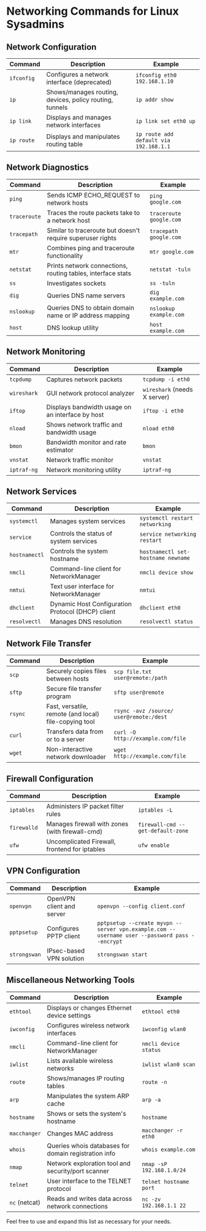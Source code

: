 # Networking Commands for Linux Sysadmins

## Network Configuration

| Command    | Description                                              | Example                           |
|------------|----------------------------------------------------------|-----------------------------------|
| `ifconfig` | Configures a network interface (deprecated)              | `ifconfig eth0 192.168.1.10`      |
| `ip`       | Shows/manages routing, devices, policy routing, tunnels  | `ip addr show`                    |
| `ip link`  | Displays and manages network interfaces                  | `ip link set eth0 up`             |
| `ip route` | Displays and manipulates routing table                   | `ip route add default via 192.168.1.1` |

## Network Diagnostics

| Command         | Description                                               | Example                            |
|-----------------|-----------------------------------------------------------|------------------------------------|
| `ping`          | Sends ICMP ECHO_REQUEST to network hosts                  | `ping google.com`                  |
| `traceroute`    | Traces the route packets take to a network host           | `traceroute google.com`            |
| `tracepath`     | Similar to traceroute but doesn't require superuser rights| `tracepath google.com`             |
| `mtr`           | Combines ping and traceroute functionality                | `mtr google.com`                   |
| `netstat`       | Prints network connections, routing tables, interface stats | `netstat -tuln`                    |
| `ss`            | Investigates sockets                                       | `ss -tuln`                         |
| `dig`           | Queries DNS name servers                                   | `dig example.com`                  |
| `nslookup`      | Queries DNS to obtain domain name or IP address mapping    | `nslookup example.com`             |
| `host`          | DNS lookup utility                                         | `host example.com`                 |

## Network Monitoring

| Command      | Description                                             | Example                            |
|--------------|---------------------------------------------------------|------------------------------------|
| `tcpdump`    | Captures network packets                                | `tcpdump -i eth0`                  |
| `wireshark`  | GUI network protocol analyzer                           | `wireshark` (needs X server)       |
| `iftop`      | Displays bandwidth usage on an interface by host        | `iftop -i eth0`                    |
| `nload`      | Shows network traffic and bandwidth usage               | `nload eth0`                       |
| `bmon`       | Bandwidth monitor and rate estimator                    | `bmon`                             |
| `vnstat`     | Network traffic monitor                                 | `vnstat`                           |
| `iptraf-ng`  | Network monitoring utility                              | `iptraf-ng`                        |

## Network Services

| Command       | Description                                              | Example                            |
|---------------|----------------------------------------------------------|------------------------------------|
| `systemctl`   | Manages system services                                  | `systemctl restart networking`     |
| `service`     | Controls the status of system services                   | `service networking restart`       |
| `hostnamectl` | Controls the system hostname                             | `hostnamectl set-hostname newname` |
| `nmcli`       | Command-line client for NetworkManager                   | `nmcli device show`                |
| `nmtui`       | Text user interface for NetworkManager                   | `nmtui`                            |
| `dhclient`    | Dynamic Host Configuration Protocol (DHCP) client        | `dhclient eth0`                    |
| `resolvectl`  | Manages DNS resolution                                  | `resolvectl status`                |

## Network File Transfer

| Command     | Description                                              | Example                            |
|-------------|----------------------------------------------------------|------------------------------------|
| `scp`       | Securely copies files between hosts                      | `scp file.txt user@remote:/path`   |
| `sftp`      | Secure file transfer program                             | `sftp user@remote`                 |
| `rsync`     | Fast, versatile, remote (and local) file-copying tool    | `rsync -avz /source/ user@remote:/dest` |
| `curl`      | Transfers data from or to a server                       | `curl -O http://example.com/file`  |
| `wget`      | Non-interactive network downloader                       | `wget http://example.com/file`     |

## Firewall Configuration

| Command      | Description                                              | Example                            |
|--------------|----------------------------------------------------------|------------------------------------|
| `iptables`   | Administers IP packet filter rules                       | `iptables -L`                      |
| `firewalld`  | Manages firewall with zones (with firewall-cmd)          | `firewall-cmd --get-default-zone`  |
| `ufw`        | Uncomplicated Firewall, frontend for iptables            | `ufw enable`                       |

## VPN Configuration

| Command        | Description                                              | Example                            |
|----------------|----------------------------------------------------------|------------------------------------|
| `openvpn`      | OpenVPN client and server                                | `openvpn --config client.conf`     |
| `pptpsetup`    | Configures PPTP client                                   | `pptpsetup --create myvpn --server vpn.example.com --username user --password pass --encrypt` |
| `strongswan`   | IPsec-based VPN solution                                 | `strongswan start`                 |

## Miscellaneous Networking Tools

| Command       | Description                                              | Example                            |
|---------------|----------------------------------------------------------|------------------------------------|
| `ethtool`     | Displays or changes Ethernet device settings             | `ethtool eth0`                     |
| `iwconfig`    | Configures wireless network interfaces                   | `iwconfig wlan0`                   |
| `nmcli`       | Command-line client for NetworkManager                   | `nmcli device status`              |
| `iwlist`      | Lists available wireless networks                        | `iwlist wlan0 scan`                |
| `route`       | Shows/manages IP routing tables                          | `route -n`                         |
| `arp`         | Manipulates the system ARP cache                         | `arp -a`                           |
| `hostname`    | Shows or sets the system's hostname                      | `hostname`                         |
| `macchanger`  | Changes MAC address                                      | `macchanger -r eth0`               |
| `whois`       | Queries whois databases for domain registration info     | `whois example.com`                |
| `nmap`        | Network exploration tool and security/port scanner       | `nmap -sP 192.168.1.0/24`          |
| `telnet`      | User interface to the TELNET protocol                     | `telnet hostname port`             |
| `nc` (netcat) | Reads and writes data across network connections         | `nc -zv 192.168.1.1 22`            |

Feel free to use and expand this list as necessary for your needs.
